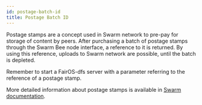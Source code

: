 ```yaml
---
id: postage-batch-id
title: Postage Batch ID
---
```


Postage stamps are a concept used in Swarm network to pre-pay for storage of content by peers. After purchasing a batch of postage stamps through the Swarm Bee node interface, a reference to it is returned. By using this reference, uploads to Swarm network are possible, until the batch is depleted.

Remember to start a FairOS-dfs server with a parameter referring to the reference of a postage stamp.

More detailed information about postage stamps is available in [Swarm documentation](https://docs.ethswarm.org/docs/access-the-swarm/keep-your-data-alive).
